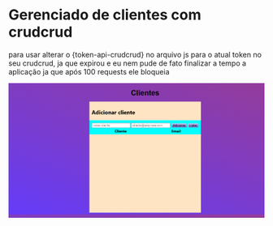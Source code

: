 # Gerenciado de clientes com crudcrud
 para usar alterar o {token-api-crudcrud} no arquivo js para o atual token no seu crudcrud, ja que expirou e eu nem pude de fato finalizar a tempo a aplicação ja que após 100 requests ele bloqueia

![printscreen-aplicação-web](screenshot.png)
